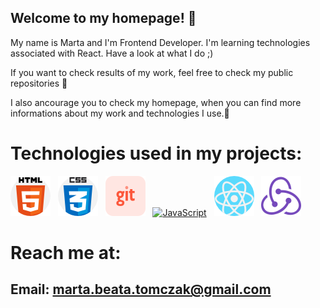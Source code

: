 ## Welcome to my homepage! 👋

My name is Marta and I'm Frontend Developer.
I'm learning technologies associated with React. Have a look at what I do ;)

If you want to check results of my work, feel free to check my public repositories 🔎

I also ancourage you to check my homepage, when you can find more informations about my work and technologies I use.📲


# Technologies used in my projects:

[![](./images/html.png)](#)&nbsp;&nbsp;
[![](./images/css.png)](#)&nbsp;&nbsp;
[![git](./images/git.png)](#)&nbsp;&nbsp;
[![JavaScript](./images/javimagesascript.png)](#)&nbsp;&nbsp;
[![React](./images/react.png)](#)&nbsp;&nbsp;
[![Redux](./images/redux.png)](#)&nbsp;&nbsp;

# Reach me at:
## Email: marta.beata.tomczak@gmail.com
